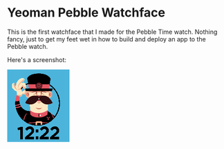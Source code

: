 # Yeoman Pebble Watchface

This is the first watchface that I made for the Pebble Time watch.  Nothing fancy, just to get my feet wet in how to build and deploy an app to the Pebble watch.

Here's a screenshot:

![Alt text](/Screenshot.png?raw=true "Screenshot")
